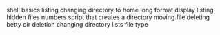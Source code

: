 shell basics
listing
changing directory to home
long format display
listing hidden files
numbers
script that creates a directory
moving file
deleting betty
dir deletion
changing directory
lists
file type
